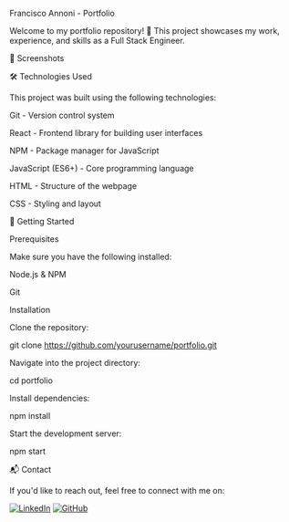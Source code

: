 Francisco Annoni - Portfolio

Welcome to my portfolio repository! 🚀 This project showcases my work, experience, and skills as a Full Stack Engineer.

📸 Screenshots

🛠 Technologies Used

This project was built using the following technologies:

Git - Version control system

React - Frontend library for building user interfaces

NPM - Package manager for JavaScript

JavaScript (ES6+) - Core programming language

HTML - Structure of the webpage

CSS - Styling and layout

🚀 Getting Started

Prerequisites

Make sure you have the following installed:

Node.js & NPM

Git

Installation

Clone the repository:

git clone https://github.com/yourusername/portfolio.git

Navigate into the project directory:

cd portfolio

Install dependencies:

npm install

Start the development server:

npm start

📬 Contact

If you'd like to reach out, feel free to connect with me on:


[![LinkedIn](https://img.shields.io/badge/LinkedIn-Profile-blue?logo=linkedin)](https://www.linkedin.com/in/francisco-annoni)
[![GitHub](https://img.shields.io/badge/GitHub-Profile-black?logo=github)](https://github.com/franciscoannoni)

